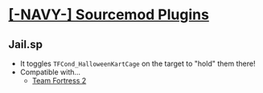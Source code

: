 # [[-NAVY-] Sourcemod Plugins](https://github.com/NavyCo/--NAVY--SourcemodPlugins)
## Jail.sp
- It toggles `TFCond_HalloweenKartCage` on the target to "hold" them there!
- Compatible with...
	- [Team Fortress 2](http://teamfortress.com/)
